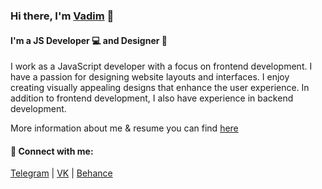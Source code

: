 ### Hi there, I'm <a href="https://drxid.ru/" target="_blank" rel="noreferrer">Vadim</a> 👋
#### I'm a JS Developer 💻 and Designer 🎨
 
I work as a JavaScript developer with a focus on frontend development. I have a passion for designing website layouts and interfaces. I enjoy creating visually appealing designs that enhance the user experience. In addition to frontend development, I also have experience in backend development.

More information about me & resume you can find <a href="https://drxid.ru/" target="_blank" rel="noreferrer">here</a>

#### 🤝 Connect with me:

<a href="https://t.me/drxid">Telegram</a> | 
<a href="https://vk.com/drxid">VK</a> | 
<a href="https://be.net/drxid">Behance</a>
